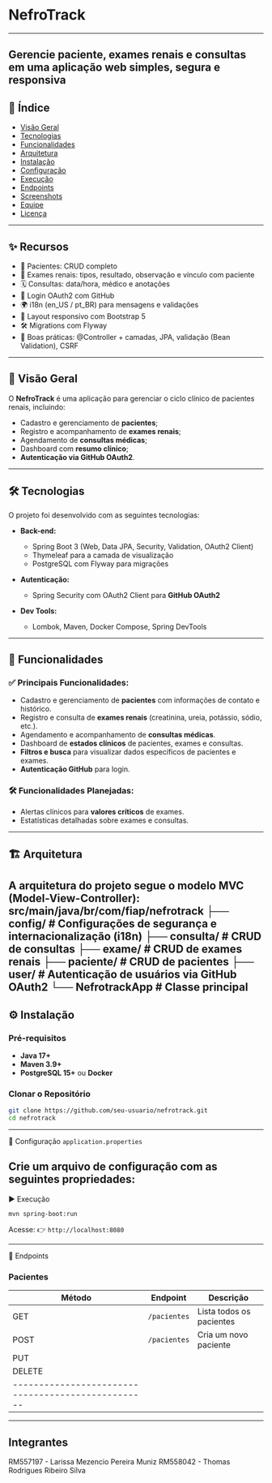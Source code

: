# NefroTrack
---
**Gerencie paciente, exames renais e consultas** em uma aplicação web simples, segura e responsiva
---
## 📑 **Índice**

- [Visão Geral](#-visão-geral)
- [Tecnologias](#-tecnologias)
- [Funcionalidades](#-funcionalidades)
- [Arquitetura](#-arquitetura)
- [Instalação](#-instalação)
- [Configuração](#-configuração)
- [Execução](#-execução)
- [Endpoints](#-endpoints)
- [Screenshots](#-screenshots)
- [Equipe](#-equipe)
- [Licença](#-licença)

---
## ✨ Recursos
- 👥 Pacientes: CRUD completo
- 🧪 Exames renais: tipos, resultado, observação e vínculo com paciente
- 🗓️ Consultas: data/hora, médico e anotações
- 🔐 Login OAuth2 com GitHub
- 🌍 i18n (en_US / pt_BR) para mensagens e validações
- 🧭 Layout responsivo com Bootstrap 5
- 🛠️ Migrations com Flyway
- 🧰 Boas práticas: @Controller + camadas, JPA, validação (Bean Validation), CSRF
---
## 🎯 **Visão Geral**
O **NefroTrack** é uma aplicação para gerenciar o ciclo clínico de pacientes renais, incluindo:

- Cadastro e gerenciamento de **pacientes**;
- Registro e acompanhamento de **exames renais**;
- Agendamento de **consultas médicas**;
- Dashboard com **resumo clínico**;
- **Autenticação via GitHub OAuth2**.
---
## 🛠 **Tecnologias**

O projeto foi desenvolvido com as seguintes tecnologias:

- **Back-end:**  
  - Spring Boot 3 (Web, Data JPA, Security, Validation, OAuth2 Client)
  - Thymeleaf para a camada de visualização
  - PostgreSQL com Flyway para migrações

- **Autenticação:**  
  - Spring Security com OAuth2 Client para **GitHub OAuth2**

- **Dev Tools:**  
  - Lombok, Maven, Docker Compose, Spring DevTools
---
## 🚀 **Funcionalidades**

### ✅ Principais Funcionalidades:
- Cadastro e gerenciamento de **pacientes** com informações de contato e histórico.
- Registro e consulta de **exames renais** (creatinina, ureia, potássio, sódio, etc.).
- Agendamento e acompanhamento de **consultas médicas**.
- Dashboard de **estados clínicos** de pacientes, exames e consultas.
- **Filtros e busca** para visualizar dados específicos de pacientes e exames.
- **Autenticação GitHub** para login.

### 🛠 Funcionalidades Planejadas:
- Alertas clínicos para **valores críticos** de exames.
- Estatísticas detalhadas sobre exames e consultas.

---
## 🏗 **Arquitetura**

A arquitetura do projeto segue o modelo **MVC** (Model-View-Controller):
src/main/java/br/com/fiap/nefrotrack
├── config/ # Configurações de segurança e internacionalização (i18n)
├── consulta/ # CRUD de consultas
├── exame/ # CRUD de exames renais
├── paciente/ # CRUD de pacientes
├── user/ # Autenticação de usuários via GitHub OAuth2
└── NefrotrackApp # Classe principal
---
## ⚙️ **Instalação**

### Pré-requisitos
- **Java 17+**
- **Maven 3.9+**
- **PostgreSQL 15+** ou **Docker**

### Clonar o Repositório
```bash
git clone https://github.com/seu-usuario/nefrotrack.git
cd nefrotrack
```
---
🔑 Configuração
`application.properties`

Crie um arquivo de configuração com as seguintes propriedades:
---

▶️ Execução
```
mvn spring-boot:run
```
Acesse:
👉 `http://localhost:8080`

---
📡 Endpoints

### Pacientes

| Método |   Endpoint   |        Descrição         |
|--------|--------------|--------------------------|
|  GET   | `/pacientes` | Lista todos os pacientes |
| POST   | `/pacientes` | Cria um novo paciente    |
| PUT    |              |                          |
| DELETE |              |                          | 
|--------------------------------------------------|


---
## Integrantes
RM557197 - Larissa Mezencio Pereira Muniz
RM558042 - Thomas Rodrigues Ribeiro Silva
